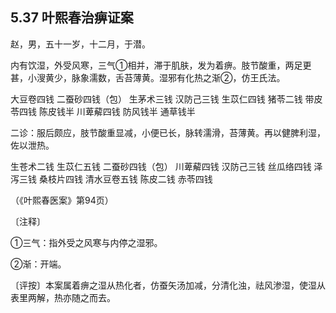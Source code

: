 ## 5.37 叶熙春治痹证案

赵，男，五十一岁，十二月，于潜。

内有饮湿，外受风寒，三气①相并，滞于肌肤，发为着痹。肢节酸重，两足更甚，小溲黄少，脉象濡数，舌苔薄黄。湿邪有化热之渐②，仿王氏法。

大豆卷四钱 二蚕砂四钱（包） 生茅术三钱 汉防己三钱 生苡仁四钱 猪苓二钱 带皮苓四钱 陈皮钱半 川萆薢四钱 防风钱半 通草钱半

二诊：服后颇应，肢节酸重显减，小便已长，脉转濡滑，苔薄黄。再以健脾利湿，佐以泄热。

生苍术二钱 生苡仁五钱 二蚕砂四钱（包） 川萆薢四钱 汉防己三钱 丝瓜络四钱 泽泻三钱 桑枝片四钱 清水豆卷五钱 陈皮二钱 赤苓四钱

（《叶熙春医案》第94页）

〔注释〕

①三气：指外受之风寒与内停之湿邪。

②渐：开端。

〔评按〕本案属着痹之湿从热化者，仿蚕矢汤加减，分清化浊，祛风渗湿，使湿从表里两解，热亦随之而去。
